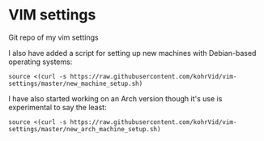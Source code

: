 # VIM settings

Git repo of my vim settings

I also have added a script for setting up new machines with Debian-based
operating systems:

    source <(curl -s https://raw.githubusercontent.com/kohrVid/vim-settings/master/new_machine_setup.sh)


I have also started working on an Arch version though it's use is experimental
to say the least:

    source <(curl -s https://raw.githubusercontent.com/kohrVid/vim-settings/master/new_arch_machine_setup.sh)
